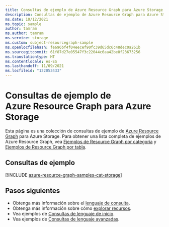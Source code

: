 ```yaml
---
title: Consultas de ejemplo de Azure Resource Graph para Azure Storage
description: Consultas de ejemplo de Azure Resource Graph para Azure Storage en las que se muestra el uso de tipos de recursos y tablas para acceder a recursos y propiedades relacionados con Azure Storage.
ms.date: 10/12/2021
ms.topic: sample
author: tamram
ms.author: tamram
ms.service: storage
ms.custom: subject-resourcegraph-sample
ms.openlocfilehash: fe696bf4f04eecef90fc39d65dc6c48dec0a261b
ms.sourcegitcommit: 61f87d27e05547f3c22044c6aa42be8f23673256
ms.translationtype: HT
ms.contentlocale: es-ES
ms.lasthandoff: 11/09/2021
ms.locfileid: "132053433"
---
```

# <a name="azure-resource-graph-sample-queries-for-azure-storage"></a>Consultas de ejemplo de Azure Resource Graph para Azure Storage

Esta página es una colección de consultas de ejemplo de [Azure Resource Graph](../../governance/resource-graph/overview.md) para Azure Storage. Para obtener una lista completa de ejemplos de Azure Resource Graph, vea [Ejemplos de Resource Graph por categoría](../../governance/resource-graph/samples/samples-by-category.md) y [Ejemplos de Resource Graph por tabla](../../governance/resource-graph/samples/samples-by-table.md).

## <a name="sample-queries"></a>Consultas de ejemplo

[!INCLUDE [azure-resource-graph-samples-cat-storage](../../../includes/resource-graph/samples/bycat/azure-storage.md)]

## <a name="next-steps"></a>Pasos siguientes

- Obtenga más información sobre el [lenguaje de consulta](../../governance/resource-graph/concepts/query-language.md).
- Obtenga más información sobre cómo [explorar recursos](../../governance/resource-graph/concepts/explore-resources.md).
- Vea ejemplos de [Consultas de lenguaje de inicio](../../governance/resource-graph/samples/starter.md).
- Vea ejemplos de [Consultas de lenguaje avanzadas](../../governance/resource-graph/samples/advanced.md).
